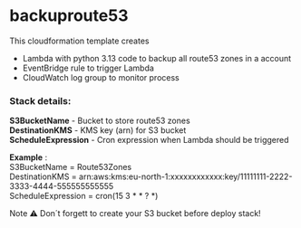 # backuproute53
This cloudformation template creates

* Lambda with python 3.13 code to backup all route53 zones in a account
* EventBridge rule to trigger Lambda
* CloudWatch log group to monitor process

### Stack details:  

**S3BucketName** - Bucket to store route53 zones  
**DestinationKMS** - KMS key (arn) for S3 bucket  
**ScheduleExpression** - Cron expression when Lambda should be triggered  

**Example** :  
S3BucketName = Route53Zones  
DestinationKMS = arn:aws:kms:eu-north-1:xxxxxxxxxxxx:key/11111111-2222-3333-4444-555555555555  
ScheduleExpression = cron(15 3 * * ? *)  

Note :warning: Don´t forgett to create your S3 bucket before deploy stack!  